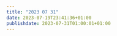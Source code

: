 ```yaml
---
title: "2023 07 31"
date: 2023-07-19T23:41:36+01:00
publishdate: 2023-07-31T01:00:01+01:00
---
```


